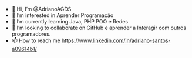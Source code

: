 - 👋 Hi, I’m @AdrianoAGDS
- 👀 I’m interested in  Aprender Programação
- 🌱 I’m currently learning  Java, PHP  POO e Redes
- 💞️ I’m looking to collaborate on  GitHub e aprender a Interagir  com  outros programadores.
- 📫 How to reach me https://www.linkedin.com/in/adriano-santos-a09614b1/

<!---
AdrianoAGDS/AdrianoAGDS is a ✨ special ✨ repository because its `README.md` (this file) appears on your GitHub profile.
You can click the Preview link to take a look at your changes.
--->
